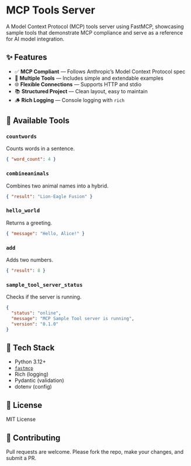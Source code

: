 # MCP Tools Server

A Model Context Protocol (MCP) tools server using FastMCP, showcasing sample tools that demonstrate MCP compliance and serve as a reference for AI model integration.

## ✨ Features

- ✅ **MCP Compliant** — Follows Anthropic’s Model Context Protocol spec  
- 🔧 **Multiple Tools** — Includes simple and extendable examples  
- 🌐 **Flexible Connections** — Supports HTTP and stdio  
- 📚 **Structured Project** — Clean layout, easy to maintain  
- 🪵 **Rich Logging** — Console logging with `rich`  

## 🔨 Available Tools

### `countwords`
Counts words in a sentence.  
```json
{ "word_count": 4 }
```

### `combineanimals`
Combines two animal names into a hybrid.  
```json
{ "result": "Lion-Eagle Fusion" }
```

### `hello_world`
Returns a greeting.  
```json
{ "message": "Hello, Alice!" }
```

### `add`
Adds two numbers.  
```json
{ "result": 8 }
```

### `sample_tool_server_status`
Checks if the server is running.  
```json
{
  "status": "online",
  "message": "MCP Sample Tool server is running",
  "version": "0.1.0"
}
```

## 🧱 Tech Stack

- Python 3.12+
- [`fastmcp`](https://github.com/jlowin/fastmcp)
- Rich (logging)
- Pydantic (validation)
- dotenv (config)

## 📄 License

MIT License

## 🤝 Contributing

Pull requests are welcome. Please fork the repo, make your changes, and submit a PR.
